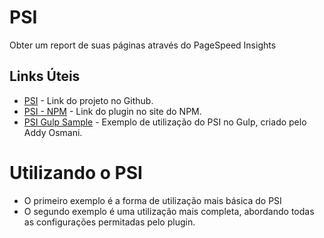 # PSI

Obter um report de suas páginas através do PageSpeed Insights


## Links Úteis

* [PSI](https://github.com/addyosmani/psi) - Link do projeto no Github.
* [PSI - NPM](https://www.npmjs.com/package/psi) - Link do plugin no site do NPM.
* [PSI Gulp Sample](https://github.com/addyosmani/psi-gulp-sample) - Exemplo de utilização do PSI no Gulp, criado pelo Addy Osmani.



# Utilizando o PSI

* O primeiro exemplo é a forma de utilização mais básica do PSI
* O segundo exemplo é uma utilização mais completa, abordando todas as configurações permitadas pelo plugin.